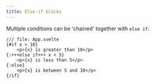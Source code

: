 ```yaml
---
title: Else-if blocks
---
```


Multiple conditions can be 'chained' together with `else if`:

```svelte
/// file: App.svelte
{#if x > 10}
	<p>{x} is greater than 10</p>
{:+++else if+++ x < 5}
	<p>{x} is less than 5</p>
{:else}
	<p>{x} is between 5 and 10</p>
{/if}
```
